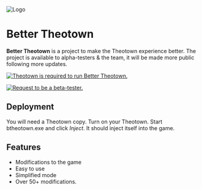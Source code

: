 
![Logo](https://i.imgur.com/jHythwW.png)
# Better Theotown

**Better Theotown** is a project to make the Theotown experience better. The project is available to alpha-testers & the team, it will be made more public following more updates.

[![Theotown is required to run Better Theotown.](https://img.shields.io/badge/Required-Theotown-brightgreen?link=https%3A%2F%2Fstore.steampowered.com%2Fapp%2F1084020%2FTheoTown%2F
)](https://store.steampowered.com/app/1084020/TheoTown/)

[![Request to be a beta-tester.](https://img.shields.io/badge/Apply_for-Beta--Testing!-brightgreen
)](https://docs.google.com/forms/d/1RycdqIanPD-LRTArZPar5RISuIYt0f505WxpRLj6VIE/edit)
## Deployment
You will need a Theotown copy. Turn on your Theotown. Start btheotown.exe and click *Inject*. It should inject itself into the game.
## Features

- Modifications to the game
- Easy to use
- Simplified mode
- Over 50+ modifications.
